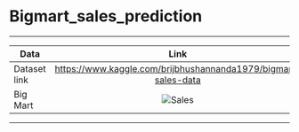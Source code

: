 # Bigmart_sales_prediction

---

| Data           |  Link        |
| ------------- |:-------------:|
| Dataset link | https://www.kaggle.com/brijbhushannanda1979/bigmart-sales-data |
| Big Mart                        | ![Sales](https://miro.medium.com/max/499/1*LXEEUY5Vf3tTCMFC41llJQ.png)

---
